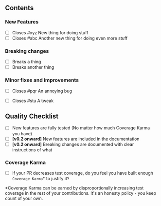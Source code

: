 
<!-- PRs from release/x.y.z branches will be used to create Release Notes so make sure they contain everything -->
<!-- Please don't add features not discussed in an issue first -->

## Contents

### New Features

<!-- Write `Closes #xyz` to link issues that this PR completes,
           `WIP on #xyz` to link issues that this PR works toward. -->

- [ ] Closes #xyz New thing for doing stuff
- [ ] Closes #abc Another new thing for doing even more stuff

### Breaking changes

<!-- Breaking changes and how to work around them should be covered in the docs -->

- [ ] Breaks a thing
- [ ] Breaks another thing

### Minor fixes and improvements

- [ ] Closes #pqr An annoying bug
- [ ] Closes #stu A tweak


## Quality Checklist

- [ ] New features are fully tested (No matter how much Coverage Karma you have)
- [ ] **[v0.2 onward]** New features are included in the documentation
- [ ] **[v0.2 onward]** Breaking changes are documented with clear instructions of what 

### Coverage Karma

- [ ] If your PR decreases test coverage, do you feel you have built enough `Coverage Karma`* to justify it?

*Coverage Karma can be earned by disproportionally increasing test coverage in the rest of your contributions.
It's an honesty policy - you keep count of your own.  